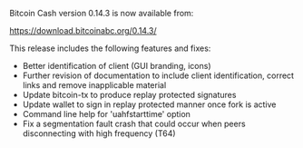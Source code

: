 Bitcoin Cash version 0.14.3 is now available from:

  <https://download.bitcoinabc.org/0.14.3/>

This release includes the following features and fixes:

- Better identification of client (GUI branding, icons)
- Further revision of documentation to include client identification,
  correct links and remove inapplicable material
- Update bitcoin-tx to produce replay protected signatures
- Update wallet to sign in replay protected manner once fork is active
- Command line help for 'uahfstarttime' option
- Fix a segmentation fault crash that could occur when peers
  disconnecting with high frequency (T64)

